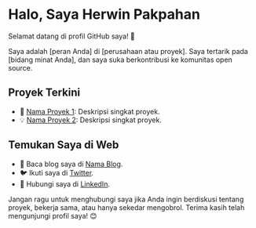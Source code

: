 # Halo, Saya Herwin Pakpahan

Selamat datang di profil GitHub saya! 👋

Saya adalah [peran Anda] di [perusahaan atau proyek]. Saya tertarik pada [bidang minat Anda], dan saya suka berkontribusi ke komunitas open source.

## Proyek Terkini

- 🚀 [Nama Proyek 1](https://github.com/username/nama-proyek-1): Deskripsi singkat proyek.
- 💡 [Nama Proyek 2](https://github.com/username/nama-proyek-2): Deskripsi singkat proyek.

## Temukan Saya di Web

- 📝 Baca blog saya di [Nama Blog](https://blog.example.com).
- 🐦 Ikuti saya di [Twitter](https://twitter.com/username).
- 💼 Hubungi saya di [LinkedIn](https://linkedin.com/in/username).

Jangan ragu untuk menghubungi saya jika Anda ingin berdiskusi tentang proyek, bekerja sama, atau hanya sekedar mengobrol. Terima kasih telah mengunjungi profil saya! 😊
